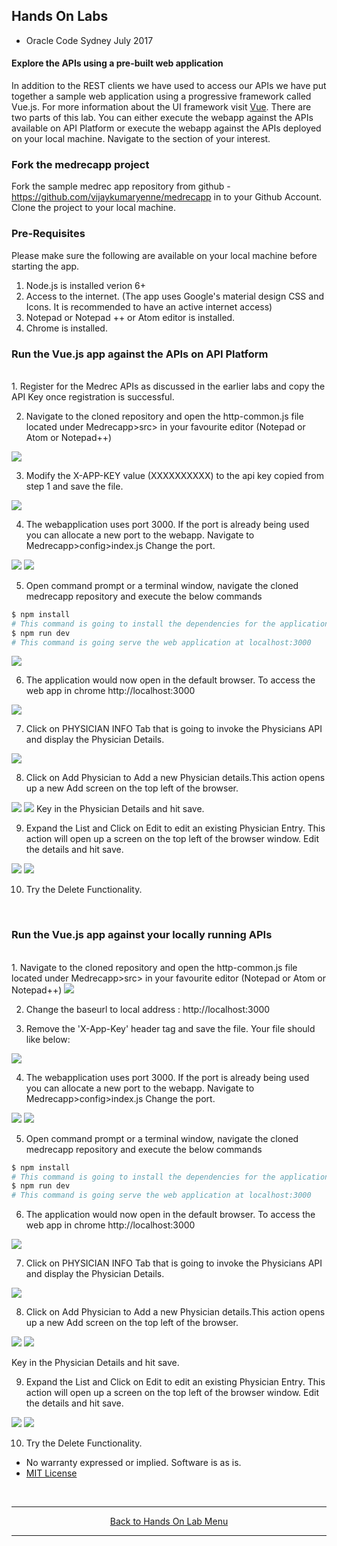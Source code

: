 ## Hands On Labs

- Oracle Code Sydney July 2017

#### Explore the APIs using a pre-built web application

In addition to the REST clients we have used to access our APIs we have put together a sample web application using a progressive framework called Vue.js. For more information about the UI framework visit [Vue](https://vuejs.org). There are two parts of this lab. You can either execute the webapp against the APIs available on API Platform or execute the webapp against the APIs deployed on your local machine. Navigate to the section of your interest.

### Fork the medrecapp project
Fork the sample medrec app repository from github - https://github.com/vijaykumaryenne/medrecapp in to your Github Account.
Clone the project to your local machine.

### Pre-Requisites
Please make sure the following are available on your local machine before starting the app.
1. Node.js is installed verion 6+
2. Access to the internet. (The app uses Google's material design CSS and Icons. It is recommended to have an active internet access)
3. Notepad or Notepad ++ or Atom editor is installed.
4. Chrome is installed.

### Run the Vue.js app against the APIs on API Platform
<br>
1. Register for the Medrec APIs as discussed in the earlier labs and copy the API Key once registration is successful.

2. Navigate to the cloned repository and open the http-common.js file located under Medrecapp>src> in your favourite editor (Notepad or Atom or Notepad++)

<img src="./img/medrecApp-1.PNG" />

3. Modify the X-APP-KEY value (XXXXXXXXXX) to the api key copied from step 1 and save the file.

<img src="./img/medrecApp-2.PNG" />

4. The webapplication uses port 3000. If the port is already being used you can allocate a new port to the webapp. Navigate to Medrecapp>config>index.js Change the port.

<img src="./img/medrecApp-10.PNG" />
<img src="./img/medrecApp-11.PNG" />

5. Open command prompt or a terminal window, navigate the cloned medrecapp repository and execute the below commands

``` bash
$ npm install
# This command is going to install the dependencies for the application. This will take a while to install all the required node libraries.
$ npm run dev
# This command is going serve the web application at localhost:3000
```
<img src="./img/medrecApp-12.PNG" />

6. The application would now open in the default browser. To access the web app in chrome http://localhost:3000

<img src="./img/medrecApp-3.PNG" />

7. Click on PHYSICIAN INFO Tab that is going to invoke the Physicians API and display the Physician Details.

<img src="./img/medrecApp-4.PNG" />

8. Click on Add Physician to Add a new Physician details.This action opens up a new Add screen on the top left of the browser. 

<img src="./img/medrecApp-5.PNG" />
<img src="./img/medrecApp-6.PNG" />
Key in the Physician Details and hit save.

9. Expand the List and Click on Edit to edit an existing Physician Entry. This action will open up a screen on the top left of the browser window. Edit the details and hit save.
<img src="./img/medrecApp-7.PNG" />
<img src="./img/medrecApp-8.PNG" />

10. Try the Delete Functionality.

<br>

### Run the Vue.js app against your locally running APIs
<br>
1. Navigate to the cloned repository and open the http-common.js file located under Medrecapp>src> in your favourite editor (Notepad or Atom or Notepad++)

<img src="./img/medrecApp-1.PNG" />

2. Change the baseurl to local address : http://localhost:3000

3. Remove the 'X-App-Key' header tag and save the file. Your file should like below:
<img src="./img/medrecApp-9.PNG" />

4. The webapplication uses port 3000. If the port is already being used you can allocate a new port to the webapp. Navigate to Medrecapp>config>index.js Change the port.

<img src="./img/medrecApp-10.PNG" />
<img src="./img/medrecApp-11.PNG" />

5. Open command prompt or a terminal window, navigate the cloned medrecapp repository and execute the below commands

``` bash
$ npm install
# This command is going to install the dependencies for the application. This will take a while to install all the required node libraries.
$ npm run dev
# This command is going serve the web application at localhost:3000
```
6. The application would now open in the default browser. To access the web app in chrome http://localhost:3000

<img src="./img/medrecApp-3.PNG" />

7. Click on PHYSICIAN INFO Tab that is going to invoke the Physicians API and display the Physician Details.

<img src="./img/medrecApp-4.PNG" />

8. Click on Add Physician to Add a new Physician details.This action opens up a new Add screen on the top left of the browser. 

<img src="./img/medrecApp-5.PNG" />
<img src="./img/medrecApp-6.PNG" />

Key in the Physician Details and hit save.

9. Expand the List and Click on Edit to edit an existing Physician Entry. This action will open up a screen on the top left of the browser window. Edit the details and hit save.

<img src="./img/medrecApp-7.PNG" />
<img src="./img/medrecApp-8.PNG" />

10. Try the Delete Functionality.

* No warranty expressed or implied.  Software is as is.
* [MIT License](http://www.opensource.org/licenses/mit-license.html)
<br>
<hr />
<center>
<a href="../../handsonlabs" class="btn" >Back to Hands On Lab Menu</a>
<center/>
<hr />

